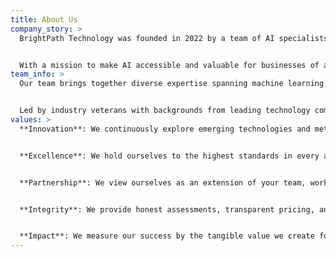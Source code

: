 ```yaml
---
title: About Us
company_story: >
  BrightPath Technology was founded in 2022 by a team of AI specialists and business strategists who recognized the gap between advanced AI technologies and practical business applications. Our founders saw that many Canadian businesses were struggling to leverage the power of artificial intelligence due to technical complexity, implementation challenges, and unclear ROI.


  With a mission to make AI accessible and valuable for businesses of all sizes, we've grown from a small consultancy to a comprehensive AI solutions provider serving clients across retail, financial services, manufacturing, healthcare, and more. Our journey has been guided by a commitment to excellence, innovation, and measurable results.
team_info: >
  Our team brings together diverse expertise spanning machine learning, data science, software engineering, and business strategy. This multidisciplinary approach allows us to view challenges from multiple perspectives and develop holistic solutions that address both technical and business needs.


  Led by industry veterans with backgrounds from leading technology companies and research institutions, our specialists stay at the forefront of AI advancements while maintaining a practical focus on business applications and outcomes.
values: >
  **Innovation**: We continuously explore emerging technologies and methodologies to deliver cutting-edge solutions.


  **Excellence**: We hold ourselves to the highest standards in every aspect of our work, from code quality to client communication.


  **Partnership**: We view ourselves as an extension of your team, working collaboratively to achieve shared goals.


  **Integrity**: We provide honest assessments, transparent pricing, and ethical AI implementations.


  **Impact**: We measure our success by the tangible value we create for your business.
---
```


